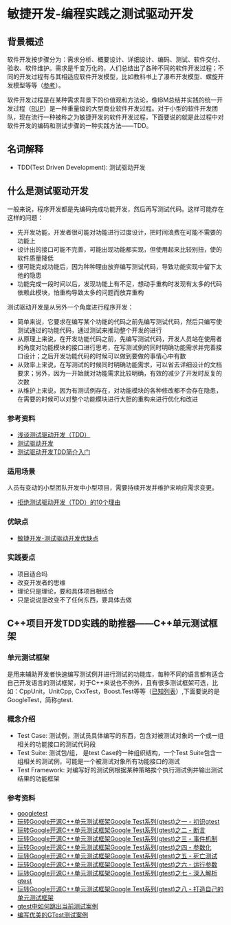 ﻿# 敏捷开发-编程实践之测试驱动开发
## 背景概述 
软件开发按步骤分为：需求分析、概要设计、详细设计、编码、测试、软件交付、验收、软件维护。需求是千变万化的，人们总结出了各种不同的软件开发过程；不同的开发过程有与其相适应软件开发模型，比如教科书上了瀑布开发模型、螺旋开发模型等等（[参考](http://baike.baidu.com/view/8300.htm)）。

软件开发过程是在某种需求背景下的价值观和方法论，像IBM总结并实践的统一开发过程（[RUP](http://zh.wikipedia.org/wiki/IBM-Rational%E7%BB%9F%E4%B8%80%E8%BF%87%E7%A8%8B)）是一种重量级的大型商业软件开发过程。对于小型的软件开发团队，现在流行一种被称之为敏捷开发的软件开发过程，下面要说的就是此过程中对软件开发的编码和测试步骤的一种实践方法——TDD。

## 名词解释
* TDD(Test Driven Development): 测试驱动开发

## 什么是测试驱动开发
一般来说，程序开发都是先编码完成功能开发，然后再写测试代码。这样可能存在这样的问题：

* 先开发功能，开发者很可能对功能进行过度设计，把时间浪费在可能不需要的功能上
* 设计出的接口可能不完善，可能出现功能都实现，但使用起来比较别扭，使的软件质量降低
* 很可能完成功能后，因为种种理由放弃编写测试代码，导致功能实现中留下太他的隐患
* 功能完成一段时间以后，发现功能上有不足，想动手重构时发现有太多的代码依赖此模块，怕重构导致太多的问题而放弃重构

测试驱动开发是从另外一个角度进行程序开发：

* 简单来说，它要求在编写某个功能的代码之前先编写测试代码，然后只编写使测试通过的功能代码，通过测试来推动整个开发的进行
* 从原理上来说，在开发功能代码之前，先编写测试代码，开发人员站在使用者的角度对功能模块的接口进行思考，在写测试例的同时明确功能需求并完善接口设计；之后开发功能代码的时候可以做到要做的事情心中有数
* 从效率上来说，在写测试的时候同时明确功能需求，可以省去详细设计的文档要求；另外，因为一开始就对功能需求比较明确，有效的减少了开发时反复的次数
* 从维护上来说，因为有测试例存在，对功能模块的各种修改都不会存在隐患，在需要的时候可以对整个功能模块进行大胆的重构来进行优化和改进

### 参考资料
* [浅谈测试驱动开发（TDD）](http://www.ibm.com/developerworks/cn/linux/l-tdd/)
* [测试驱动开发](http://baike.baidu.com/view/184088.htm)
* [测试驱动开发TDD简介入门](http://www.360doc.com/content/07/0516/17/15822_503491.shtml)

### 适用场景
人员有变动的小型团队开发中小型项目，需要持续开发并维护来响应需求变更。

* [拒绝测试驱动开发（TDD）的10个理由](http://www.csdn.net/article/2011-12-27/309713)

### 优缺点
* [敏捷开发-测试驱动开发优缺点](http://liweibird.blog.51cto.com/631764/568391)

### 实践要点
* 项目适合吗
* 改变开发者的思维
* 理论只是理论，要和具体项目相结合
* 只是说说是改变不了任何东西，要具体去做

## C++项目开发TDD实践的助推器——C++单元测试框架

### 单元测试框架
是用来辅助开发者快速编写测试例并进行测试的功能库，每种不同的语言都有适合自己开发语言的测试框架，对于C++来说也不例外，且有很多测试框架可选，比如：CppUnit，UnitCpp, CxxTest，Boost.Test等等（[已知列表](http://en.wikipedia.org/wiki/List_of_unit_testing_frameworks#C.2B.2B)）,下面要说的是GoogleTest，简称gtest.

### 概念介绍
* Test Case: 测试例，测试员具体编写的东西，包含对被测试对象的一个或一组相关的功能接口的测试代码段
* Test Suite: 测试包/组， 是test Case的一种组织结构，一个Test Suite包含一组相关的测试例，可能是一个被测试对象所有功能接口的测试
* Test Framework: 对编写好的测试例根据某种策略挨个执行测试例并输出测试结果的功能框架

### 参考资料
* [googletest](https://code.google.com/p/googletest/)
* [玩转Google开源C++单元测试框架Google Test系列(gtest)之一 - 初识gtest](http://www.cnblogs.com/coderzh/archive/2009/03/31/1426758.html)
* [玩转Google开源C++单元测试框架Google Test系列(gtest)之二 - 断言](http://www.cnblogs.com/coderzh/archive/2009/04/06/1430364.html)
* [玩转Google开源C++单元测试框架Google Test系列(gtest)之三 - 事件机制](http://www.cnblogs.com/coderzh/archive/2009/04/06/1430396.html)
* [玩转Google开源C++单元测试框架Google Test系列(gtest)之四 - 参数化](http://www.cnblogs.com/coderzh/archive/2009/04/08/1431297.html)
* [玩转Google开源C++单元测试框架Google Test系列(gtest)之五 - 死亡测试](http://www.cnblogs.com/coderzh/archive/2009/04/08/1432043.html)
* [玩转Google开源C++单元测试框架Google Test系列(gtest)之六 - 运行参数](http://www.cnblogs.com/coderzh/archive/2009/04/10/1432789.html)
* [玩转Google开源C++单元测试框架Google Test系列(gtest)之七 - 深入解析gtest](http://www.cnblogs.com/coderzh/archive/2009/04/11/1433744.html)
* [玩转Google开源C++单元测试框架Google Test系列(gtest)之八 - 打造自己的单元测试框架](http://www.cnblogs.com/coderzh/archive/2009/04/12/1434155.html)
* [gtest中如何跳出当前测试案例](http://www.cnblogs.com/coderzh/archive/2009/08/02/1536901.html)
* [编写优美的GTest测试案例](http://www.cnblogs.com/coderzh/archive/2010/01/09/beautiful-testcase.html)
